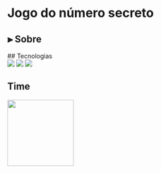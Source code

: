 <h1>Jogo do número secreto</h1>

<h2> ⫸ Sobre </h2>
## Tecnologias
<div>
  <img src="https://img.shields.io/badge/HTML-23910?&style=for-the-badge&logo=html5&logoColor=white">
  <img src="https://img.shields.io/badge/CSS-239120?&style=for-the-badge&logo=css3&logoColor=white">
  <img src="https://img.shields.io/badge/JavaScript-F7DF1E?&style=for-the-badge&logo=javascript&logoColor=black">  
</div>

## Time

<img src="https://github.com/rodrigosergiosilva.png" width="150" height="150">
 
